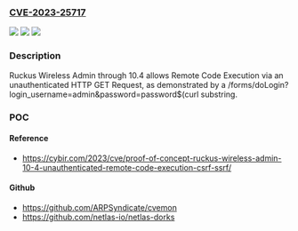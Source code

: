 ### [CVE-2023-25717](https://cve.mitre.org/cgi-bin/cvename.cgi?name=CVE-2023-25717)
![](https://img.shields.io/static/v1?label=Product&message=n%2Fa&color=blue)
![](https://img.shields.io/static/v1?label=Version&message=n%2Fa&color=blue)
![](https://img.shields.io/static/v1?label=Vulnerability&message=n%2Fa&color=brighgreen)

### Description

Ruckus Wireless Admin through 10.4 allows Remote Code Execution via an unauthenticated HTTP GET Request, as demonstrated by a /forms/doLogin?login_username=admin&password=password$(curl substring.

### POC

#### Reference
- https://cybir.com/2023/cve/proof-of-concept-ruckus-wireless-admin-10-4-unauthenticated-remote-code-execution-csrf-ssrf/

#### Github
- https://github.com/ARPSyndicate/cvemon
- https://github.com/netlas-io/netlas-dorks

